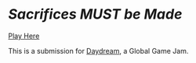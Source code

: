 # _Sacrifices MUST be Made_

[Play Here](https://itch.io/hehehe)

This is a submission for [Daydream](https://daydream.hackclub.com), a Global Game Jam.
